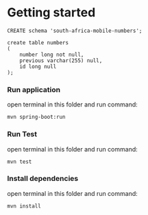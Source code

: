 # Getting started

```
CREATE schema 'south-africa-mobile-numbers';

create table numbers
(
	number long not null,
	previous varchar(255) null,
	id long null
);
```

### Run application

open terminal in this folder and run command:

```
mvn spring-boot:run
```

### Run Test

open terminal in this folder and run command:

```
mvn test
```

### Install dependencies

open terminal in this folder and run command:

```
mvn install
```